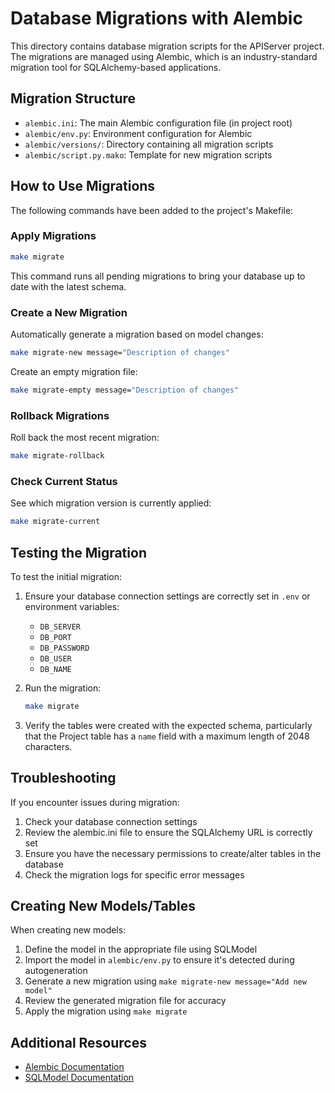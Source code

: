 # Database Migrations with Alembic

This directory contains database migration scripts for the APIServer project. The migrations are managed using Alembic, which is an industry-standard migration tool for SQLAlchemy-based applications.

## Migration Structure

- `alembic.ini`: The main Alembic configuration file (in project root)
- `alembic/env.py`: Environment configuration for Alembic
- `alembic/versions/`: Directory containing all migration scripts
- `alembic/script.py.mako`: Template for new migration scripts

## How to Use Migrations

The following commands have been added to the project's Makefile:

### Apply Migrations

```bash
make migrate
```

This command runs all pending migrations to bring your database up to date with the latest schema.

### Create a New Migration

Automatically generate a migration based on model changes:

```bash
make migrate-new message="Description of changes"
```

Create an empty migration file:

```bash
make migrate-empty message="Description of changes"
```

### Rollback Migrations

Roll back the most recent migration:

```bash
make migrate-rollback
```

### Check Current Status

See which migration version is currently applied:

```bash
make migrate-current
```

## Testing the Migration

To test the initial migration:

1. Ensure your database connection settings are correctly set in `.env` or environment variables:
   - `DB_SERVER`
   - `DB_PORT`
   - `DB_PASSWORD`
   - `DB_USER`
   - `DB_NAME`

2. Run the migration:
   ```bash
   make migrate
   ```

3. Verify the tables were created with the expected schema, particularly that the Project table has a `name` field with a maximum length of 2048 characters.

## Troubleshooting

If you encounter issues during migration:

1. Check your database connection settings
2. Review the alembic.ini file to ensure the SQLAlchemy URL is correctly set
3. Ensure you have the necessary permissions to create/alter tables in the database
4. Check the migration logs for specific error messages

## Creating New Models/Tables

When creating new models:

1. Define the model in the appropriate file using SQLModel
2. Import the model in `alembic/env.py` to ensure it's detected during autogeneration
3. Generate a new migration using `make migrate-new message="Add new model"`
4. Review the generated migration file for accuracy
5. Apply the migration using `make migrate`

## Additional Resources

- [Alembic Documentation](https://alembic.sqlalchemy.org/en/latest/)
- [SQLModel Documentation](https://sqlmodel.tiangolo.com/)
